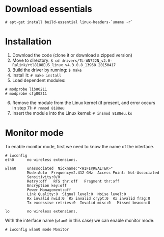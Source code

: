 # Download essentials 
```
# apt-get install build-essential linux-headers-`uname -r`
```

# Installation

1. Download the code (clone it or download a zipped version)
2. Move to directory: `$ cd drivers/TL-WN722N_v2.0-Ralink/rtl8188EUS_linux_v4.3.0.8_13968.20150417`
3. Build the driver by running: `$ make`
4. Install it: `# make install`
5. Load dependent modules:

```
# modprobe lib80211
# modprobe cfg80211
```
6. Remove the module from the Linux kernel (if present, and error occurs in step 7): `# rmmod 8188eu`
7. Insert the module into the Linux kernel: `# insmod 8188eu.ko`

# Monitor mode

To enable monitor mode, first we need to know the name of the interface.

```
# iwconfig 
eth0      no wireless extensions.

wlan0     unassociated  Nickname:"<WIFI@REALTEK>"
          Mode:Auto  Frequency=2.412 GHz  Access Point: Not-Associated   
          Sensitivity:0/0  
          Retry:off   RTS thr:off   Fragment thr:off
          Encryption key:off
          Power Management:off
          Link Quality:0  Signal level:0  Noise level:0
          Rx invalid nwid:0  Rx invalid crypt:0  Rx invalid frag:0
          Tx excessive retries:0  Invalid misc:0   Missed beacon:0

lo        no wireless extensions.
```

With the interface name (`wlan0` in this case) we can enable monitor mode:

```
# iwconfig wlan0 mode Monitor
```
